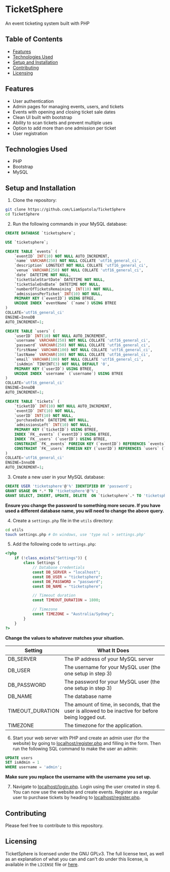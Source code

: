 # TicketSphere
An event ticketing system built with PHP

## Table of Contents
- [Features](#features)
- [Technologies Used](#technologies-used)
- [Setup and Installation](#setup-and-installation)
- [Contributing](#contributing)
- [Licensing](#licensing)

## Features
- User authentication
- Admin pages for managing events, users, and tickets
- Events with opening and closing ticket sale dates
- Clean UI built with bootstrap
- Ability to scan tickets and prevent multiple uses
- Option to add more than one admission per ticket
- User registration

## Technologies Used
- PHP
- Bootstrap
- MySQL

## Setup and Installation
1. Clone the repository:
```bash
git clone https://github.com/LiamSpatola/TicketSphere
cd TicketSphere
```

2. Run the following commands in your MySQL database:
```sql
CREATE DATABASE `ticketsphere`;
```

```sql
USE `ticketsphere`;
```

```sql
CREATE TABLE `events` (
	`eventID` INT(10) NOT NULL AUTO_INCREMENT,
	`name` VARCHAR(250) NOT NULL COLLATE 'utf16_general_ci',
	`description` LONGTEXT NOT NULL COLLATE 'utf16_general_ci',
	`venue` VARCHAR(250) NOT NULL COLLATE 'utf16_general_ci',
	`date` DATETIME NOT NULL,
	`ticketSaleStartDate` DATETIME NOT NULL,
	`ticketSaleEndDate` DATETIME NOT NULL,
	`numberOfTicketsRemaining` INT(10) NOT NULL,
	`admissionsPerTicket` INT(10) NOT NULL,
	PRIMARY KEY (`eventID`) USING BTREE,
	UNIQUE INDEX `eventName` (`name`) USING BTREE
)
COLLATE='utf16_general_ci'
ENGINE=InnoDB
AUTO_INCREMENT=1;
```

```sql
CREATE TABLE `users` (
	`userID` INT(10) NOT NULL AUTO_INCREMENT,
	`username` VARCHAR(250) NOT NULL COLLATE 'utf16_general_ci',
	`password` VARCHAR(250) NOT NULL COLLATE 'utf16_general_ci',
	`firstName` VARCHAR(100) NOT NULL COLLATE 'utf16_general_ci',
	`lastName` VARCHAR(100) NOT NULL COLLATE 'utf16_general_ci',
	`email` VARCHAR(100) NOT NULL COLLATE 'utf16_general_ci',
	`isAdmin` TINYINT(3) NOT NULL DEFAULT '0',
	PRIMARY KEY (`userID`) USING BTREE,
	UNIQUE INDEX `username` (`username`) USING BTREE
)
COLLATE='utf16_general_ci'
ENGINE=InnoDB
AUTO_INCREMENT=1;
```

```sql
CREATE TABLE `tickets` (
	`ticketID` INT(10) NOT NULL AUTO_INCREMENT,
	`eventID` INT(10) NOT NULL,
	`userID` INT(10) NOT NULL,
	`purchaseDate` DATETIME NOT NULL,
	`admissionsLeft` INT(10) NOT NULL,
	PRIMARY KEY (`ticketID`) USING BTREE,
	INDEX `FK__events` (`eventID`) USING BTREE,
	INDEX `FK__users` (`userID`) USING BTREE,
	CONSTRAINT `FK__events` FOREIGN KEY (`eventID`) REFERENCES `events` (`eventID`) ON UPDATE CASCADE ON DELETE CASCADE,
	CONSTRAINT `FK__users` FOREIGN KEY (`userID`) REFERENCES `users` (`userID`) ON UPDATE CASCADE ON DELETE CASCADE
)
COLLATE='utf16_general_ci'
ENGINE=InnoDB
AUTO_INCREMENT=1;
```

3. Create a new user in your MySQL database:
```sql
CREATE USER 'ticketsphere'@'%' IDENTIFIED BY 'password';
GRANT USAGE ON *.* TO 'ticketsphere'@'%';
GRANT SELECT, INSERT, UPDATE, DELETE  ON `ticketsphere`.* TO 'ticketsphere'@'%';
```
**Ensure you change the password to something more secure. If you have used a different database name, you will need to change the above query.**

4. Create a `settings.php` file in the `utils` directory:
```bash
cd utils
touch settings.php # On windows, use 'type nul > settings.php'
```

5. Add the following code to `settings.php`:
```php
<?php
    if (!class_exists("Settings")) {
        class Settings {
            // Database credentials
            const DB_SERVER = "localhost";
            const DB_USER = "ticketsphere";
            const DB_PASSWORD = "password";
            const DB_NAME = "ticketsphere";

            // Timeout duration
            const TIMEOUT_DURATION = 1800;

            // Timezone
            const TIMEZONE = "Australia/Sydney";
        }
    }
?>
```
**Change the values to whatever matches your situation.**

| Setting | What It Does |
| ------- | ------------ |
| DB_SERVER | The IP address of your MySQL server |
| DB_USER | The username for your MySQL user (the one setup in step 3) |
| DB_PASSWORD | The password for your MySQL user (the one setup in step 3) |
| DB_NAME | The database name |
| TIMEOUT_DURATION | The amount of time, in seconds, that the user is allowed to be inactive for before being logged out. |
| TIMEZONE | The timezone for the application. |

6. Start your web server with PHP and create an admin user (for the website) by going to [localhost/register.php](localhost/register.php) and filling in the form. Then run the following SQL command to make the user an admin:
```sql
UPDATE users
SET isAdmin = 1
WHERE username = 'admin';
```
**Make sure you replace the username with the username you set up.**

7. Navigate to [localhost/login.php](localhost/login.php). Login using the user created in step 6. You can now use the website and create events. Register as a regular user to purchase tickets by heading to [localhost/register.php](localhost/register.php).

## Contributing
Please feel free to contribute to this repository.

## Licensing
TicketSphere is licensed under the GNU GPLv3. The full license text, as well as an explanation of what you can and can't do under this license, is available in the `LICENSE` file or [here](https://choosealicense.com/licenses/gpl-3.0/).
